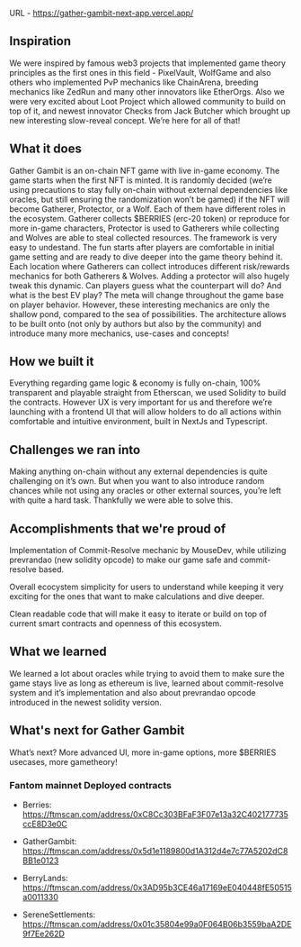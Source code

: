URL - https://gather-gambit-next-app.vercel.app/

## Inspiration

We were inspired by famous web3 projects that implemented game theory principles as the first ones in this field - PixelVault, WolfGame and also others who implemented PvP mechanics like ChainArena, breeding mechanics like ZedRun and many other innovators like EtherOrgs. Also we were very excited about Loot Project which allowed community to build on top of it, and newest innovator Checks from Jack Butcher which brought up new interesting slow-reveal concept. We’re here for all of that!

## What it does

Gather Gambit is an on-chain NFT game with live in-game economy. The game starts when the first NFT is minted. It is randomly decided (we’re using precautions to stay fully on-chain without external dependencies like oracles, but still ensuring the randomization won’t be gamed) if the NFT will become Gatherer, Protector, or a Wolf. Each of them have different roles in the ecosystem. Gatherer collects $BERRIES (erc-20 token) or reproduce for more in-game characters, Protector is used to Gatherers while collecting and Wolves are able to steal collected resources. The framework is very easy to undestand. The fun starts after players are comfortable in initial game setting and are ready to dive deeper into the game theory behind it. Each location where Gatherers can collect introduces different risk/rewards mechanics for both Gatherers & Wolves. Adding a protector will also hugely tweak this dynamic. Can players guess what the counterpart will do? And what is the best EV play? The meta will change throughout the game base on player behavior. However, these interesting mechanics are only the shallow pond, compared to the sea of possibilities. The architecture allows to be built onto (not only by authors but also by the community) and introduce many more mechanics, use-cases and concepts!

## How we built it

Everything regarding game logic & economy is fully on-chain, 100% transparent and playable straight from Etherscan, we used Solidity to build the contracts. However UX is very important for us and therefore we’re launching with a frontend UI that will allow holders to do all actions within comfortable and intuitive environment, built in NextJs and Typescript.

## Challenges we ran into

Making anything on-chain without any external dependencies is quite challenging on it’s own. But when you want to also introduce random chances while not using any oracles or other external sources, you’re left with quite a hard task. Thankfully we were able to solve this.

## Accomplishments that we're proud of

Implementation of Commit-Resolve mechanic by MouseDev, while utilizing prevrandao (new solidity opcode) to make our game safe and commit-resolve based.

Overall ecocystem simplicity for users to understand while keeping it very exciting for the ones that want to make calculations and dive deeper.

Clean readable code that will make it easy to iterate or build on top of current smart contracts and openness of this ecosystem.

## What we learned

We learned a lot about oracles while trying to avoid them to make sure the game stays live as long as ethereum is live, learned about commit-resolve system and it’s implementation and also about prevrandao opcode introduced in the newest solidity version.

## What's next for Gather Gambit

What’s next? More advanced UI, more in-game options, more $BERRIES usecases, more gametheory!

### Fantom mainnet Deployed contracts

- Berries: https://ftmscan.com/address/0xC8Cc303BFaF3F07e13a32C402177735ccE8D3e0C

- GatherGambit: https://ftmscan.com/address/0x5d1e1189800d1A312d4e7c77A5202dC8BB1e0123

- BerryLands: https://ftmscan.com/address/0x3AD95b3CE46a17169eE040448fE50515a0011330

- SereneSettlements: https://ftmscan.com/address/0x01c35804e99a0F064B06b3559baA2DE9f7Ee262D
